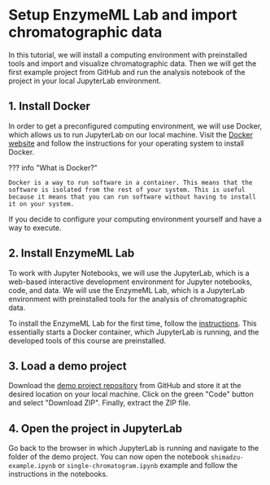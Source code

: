 # Setup EnzymeML Lab and import chromatographic data

In this tutorial, we will install a computing environment with preinstalled tools and import and visualize chromatographic data. Then we will get the first example project from GitHub and run the analysis notebook of the project in your local JupyterLab environment.

## 1. Install Docker

In order to get a preconfigured computing environment, we will use Docker, which allows us to run JupyterLab on our local machine.
Visit the [Docker website](https://docs.docker.com/get-docker/) and follow the instructions for your operating system to install Docker.

??? info "What is Docker?"

    Docker is a way to run software in a container. This means that the software is isolated from the rest of your system. This is useful because it means that you can run software without having to install it on your system.

If you decide to configure your computing environment yourself and have a way to execute.

## 2. Install EnzymeML Lab

To work with Jupyter Notebooks, we will use the JupyterLab, which is a web-based interactive development environment for Jupyter notebooks, code, and data. We will use the EnzymeML Lab, which is a JupyterLab environment with preinstalled tools for the analysis of chromatographic data.

To install the EnzymeML Lab for the first time, follow the [instructions](jupyterlab_installation.md). This essentially starts a Docker container, which JupyterLab is running, and the developed tools of this course are preinstalled.

## 3. Load a demo project

Download the [demo project repository](https://github.com/FAIRChemistry/chromatography-example) from GitHub and store it at the desired location on your local machine. Click on the green "Code" button and select "Download ZIP". Finally, extract the ZIP file.

## 4. Open the project in JupyterLab

Go back to the browser in which JupyterLab is running and navigate to the folder of the demo project. You can now open the notebook `shimadzu-example.ipynb` or `single-chromatogram.ipynb` example and follow the instructions in the notebooks.